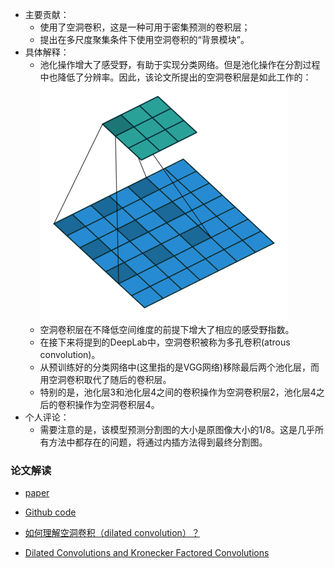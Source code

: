 * 主要贡献：
    * 使用了空洞卷积，这是一种可用于密集预测的卷积层；
    * 提出在多尺度聚集条件下使用空洞卷积的“背景模块”。
* 具体解释：
    * 池化操作增大了感受野，有助于实现分类网络。但是池化操作在分割过程中也降低了分辨率。因此，该论文所提出的空洞卷积层是如此工作的： \
    ![](readme/dilated_convolution_01.gif)
    * 空洞卷积层在不降低空间维度的前提下增大了相应的感受野指数。 
    * 在接下来将提到的DeepLab中，空洞卷积被称为多孔卷积(atrous convolution)。
    * 从预训练好的分类网络中(这里指的是VGG网络)移除最后两个池化层，而用空洞卷积取代了随后的卷积层。
    * 特别的是，池化层3和池化层4之间的卷积操作为空洞卷积层2，池化层4之后的卷积操作为空洞卷积层4。
* 个人评论：
    * 需要注意的是，该模型预测分割图的大小是原图像大小的1/8。这是几乎所有方法中都存在的问题，将通过内插方法得到最终分割图。
    
    
### 论文解读
* [paper](paper/2016-ICLR-Multi-Scale%20Context%20Aggregation%20by%20Dilated%20Convolutions.pdf)
* [Github code](https://github.com/jiye-ML/Semantic_Segmentation_DilateConvolution.git)

* [如何理解空洞卷积（dilated convolution）？](https://www.zhihu.com/question/54149221)
* [Dilated Convolutions and Kronecker Factored Convolutions](http://www.inference.vc/dilated-convolutions-and-kronecker-factorisation/)
